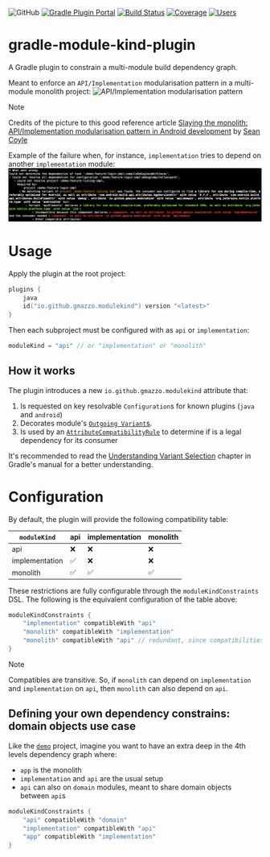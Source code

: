 ![GitHub](https://img.shields.io/github/license/gmazzo/gradle-module-kind-plugin)
[![Gradle Plugin Portal](https://img.shields.io/gradle-plugin-portal/v/io.github.gmazzo.modulekind)](https://plugins.gradle.org/plugin/io.github.gmazzo.modulekind)
[![Build Status](https://github.com/gmazzo/gradle-module-kind-plugin/actions/workflows/build.yaml/badge.svg)](https://github.com/gmazzo/gradle-module-kind-plugin/actions/workflows/build.yaml)
[![Coverage](https://codecov.io/gh/gmazzo/gradle-module-kind-plugin/branch/main/graph/badge.svg?token=D5cDiPWvcS)](https://codecov.io/gh/gmazzo/gradle-module-kind-plugin)
[![Users](https://img.shields.io/badge/users_by-Sourcegraph-purple)](https://sourcegraph.com/search?q=content:io.github.gmazzo.modulekind+-repo:github.com/gmazzo/gradle-module-kind-plugin)

# gradle-module-kind-plugin
A Gradle plugin to constrain a multi-module build dependency graph.

Meant to enforce an `API/Implementation` modularisation pattern in a multi-module monolith project:
![API/Implementation modularisation pattern](https://miro.medium.com/v2/resize:fit:720/format:webp/1*zMUFUbkvKkP-G-QFoIREvQ.png)
> [!NOTE]
> Credits of the picture to this good reference article [Slaying the monolith: API/Implementation modularisation pattern in Android development](https://medium.com/asos-techblog/slaying-the-monolith-api-implementation-modularisation-pattern-in-android-development-22a07c24e9dd) by [Sean Coyle](https://medium.com/@seancoyle4)

Example of the failure when, for instance, `implementation` tries to depend on another `implementation` module:
![README-failure.png](README-failure.png)
 
# Usage
Apply the plugin at the root project:
```kotlin
plugins {
    java
    id("io.github.gmazzo.modulekind") version "<latest>" 
}
```
Then each subproject must be configured with as `api` or `implementation`:
```kotlin
moduleKind = "api" // or "implementation" or "monolith"
```

## How it works
The plugin introduces a new `io.github.gmazzo.modulekind` attribute that:
1) Is requested on key resolvable `Configuration`s for known plugins (`java` and `android`)
2) Decorates module's [`Outgoing Variant`s](https://docs.gradle.org/current/userguide/variant_model.html#sec:variant-visual).
3) Is used by an [`AttributeCompatibilityRule`](https://docs.gradle.org/current/userguide/variant_attributes.html#sec:abm-compatibility-rules) to determine if is a legal dependency for its consumer

It's recommended to read the [Understanding Variant Selection](https://docs.gradle.org/current/userguide/variant_model.html#sec:variant-aware-matching) 
chapter in Gradle's manual for a better understanding.

# Configuration
By default, the plugin will provide the following compatibility table:

| `moduleKind`   | api | implementation | monolith |
| -------------- | --- | -------------- | -------- |
| api            | ❌   | ❌              | ❌        |
| implementation | ✅   | ❌              | ❌        |
| monolith       | ✅   | ✅              | ✅        |

These restrictions are fully configurable through the `moduleKindConstraints` DSL. 
The following is the equivalent configuration of the table above:
```kotlin
moduleKindConstraints {
    "implementation" compatibleWith "api"
    "monolith" compatibleWith "implementation"
    "monolith" compatibleWith "api" // redundant, since compatibilities are transitive
}
```
> [!NOTE]
> Compatibles are transitive. So, if `monolith` can depend on `implementation` and `implementation` on `api`, 
> then `monolith` can also depend on `api`.

## Defining your own dependency constrains: domain objects use case
Like the [`demo`](demo) project,  imagine you want to have an extra deep in the 4th levels dependency graph where:
- `app` is the monolith
- `implementation` and `api` are the usual setup
- `api` can also on `domain` modules, meant to share domain objects between `api`s

```kotlin
moduleKindConstraints {
    "api" compatibleWith "domain"
    "implementation" compatibleWith "api"
    "app" compatibleWith "implementation"
}
```

